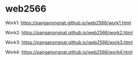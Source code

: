 # web2566
Work1: https://panganongnat.github.io/web2566/work1.html

Work2:  https://panganongnat.github.io/web2566/work2.html

Work3: https://panganongnat.github.io/web2566/work3.html

Work4: https://panganongnat.github.io/web2566/work4.html
